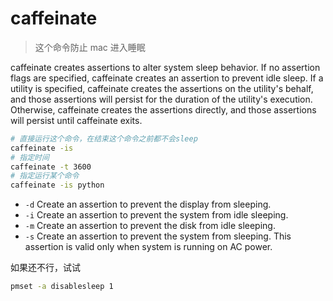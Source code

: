 # caffeinate

>  这个命令防止 mac 进入睡眠

caffeinate creates assertions to alter system sleep behavior.  If no assertion flags are specified, caffeinate creates an assertion to prevent idle sleep.  If a utility is specified, caffeinate creates the assertions on the utility's behalf, and those assertions will persist for the duration of the utility's execution. Otherwise, caffeinate creates the assertions directly, and those assertions will persist until caffeinate exits.


```bash
# 直接运行这个命令，在结束这个命令之前都不会sleep
caffeinate -is
# 指定时间
caffeinate -t 3600
# 指定运行某个命令
caffeinate -is python
```

- `-d` Create an assertion to prevent the display from sleeping.
- `-i` Create an assertion to prevent the system from idle sleeping.
- `-m` Create an assertion to prevent the disk from idle sleeping.
- `-s` Create an assertion to prevent the system from sleeping. This assertion is valid only when system is running on AC power.

如果还不行，试试
```bash
pmset -a disablesleep 1
```